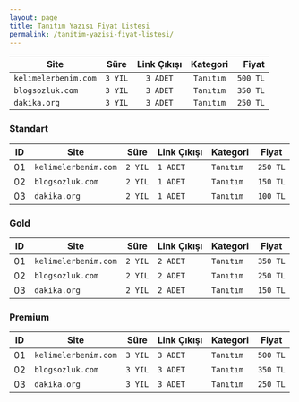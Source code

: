 ```yaml
---
layout: page
title: Tanıtım Yazısı Fiyat Listesi
permalink: /tanitim-yazisi-fiyat-listesi/
---
```


| Site                 	|   Süre  	| Link Çıkışı 	|  Kategori 	|    Fiyat 	|
|----------------------	|:-------:	|:-----------:	|:---------:	|---------:	|
| `kelimelerbenim.com` 	| `3 YIL` 	|   `3 ADET`  	| `Tanıtım` 	| `500 TL` 	|
| `blogsozluk.com`     	| `3 YIL` 	|   `3 ADET`  	| `Tanıtım` 	| `350 TL` 	|
| `dakika.org`         	| `3 YIL` 	|   `3 ADET`  	| `Tanıtım` 	| `250 TL` 	|

### Standart
| ID | Site                 | Süre    | Link Çıkışı | Kategori  | Fiyat    |
|----|----------------------|---------|-------------|-----------|----------|
| 01 | `kelimelerbenim.com` | `2 YIL` | `1 ADET`    | `Tanıtım` | `250 TL` |
| 02 | `blogsozluk.com`     | `2 YIL` | `1 ADET`    | `Tanıtım` | `150 TL` |
| 03 | `dakika.org`         | `2 YIL` | `1 ADET`    | `Tanıtım` | `100 TL` |

### Gold
| ID | Site                 | Süre    | Link Çıkışı | Kategori  | Fiyat    |
|----|----------------------|---------|-------------|-----------|----------|
| 01 | `kelimelerbenim.com` | `2 YIL` | `2 ADET`    | `Tanıtım` | `350 TL` |
| 02 | `blogsozluk.com`     | `2 YIL` | `2 ADET`    | `Tanıtım` | `250 TL` |
| 03 | `dakika.org`         | `2 YIL` | `2 ADET`    | `Tanıtım` | `150 TL` |

### Premium
| ID | Site                 | Süre    | Link Çıkışı | Kategori  | Fiyat    |
|----|----------------------|---------|-------------|-----------|----------|
| 01 | `kelimelerbenim.com` | `3 YIL` | `3 ADET`    | `Tanıtım` | `500 TL` |
| 02 | `blogsozluk.com`     | `3 YIL` | `3 ADET`    | `Tanıtım` | `350 TL` |
| 03 | `dakika.org`         | `3 YIL` | `3 ADET`    | `Tanıtım` | `250 TL` |